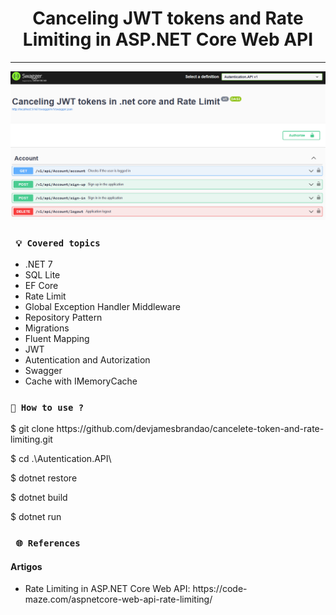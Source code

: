 <h1 align="center"><strong>Canceling JWT tokens and Rate Limiting in ASP.NET Core Web API</strong></h1>

<hr/>

<p align="center">
    <img src="/Img/Canceling-tokens.png" alt="Application's swagger" title="Application's swagger">
</p> 

### ` 💡 Covered topics`
* .NET 7
* SQL Lite
* EF Core
* Rate Limit
* Global Exception Handler Middleware
* Repository Pattern
* Migrations
* Fluent Mapping
* JWT
* Autentication and Autorization
* Swagger
* Cache with IMemoryCache

### `🔎 How to use ?`

<p>$ git clone https://github.com/devjamesbrandao/cancelete-token-and-rate-limiting.git</p>

<p>$ cd .\Autentication.API\</p>

<p>$ dotnet restore</p>

<p>$ dotnet build</p>

<p>$ dotnet run</p>

### ` 🌐 References`

#### Artigos
- <p> Rate Limiting in ASP.NET Core Web API: https://code-maze.com/aspnetcore-web-api-rate-limiting/</p>

